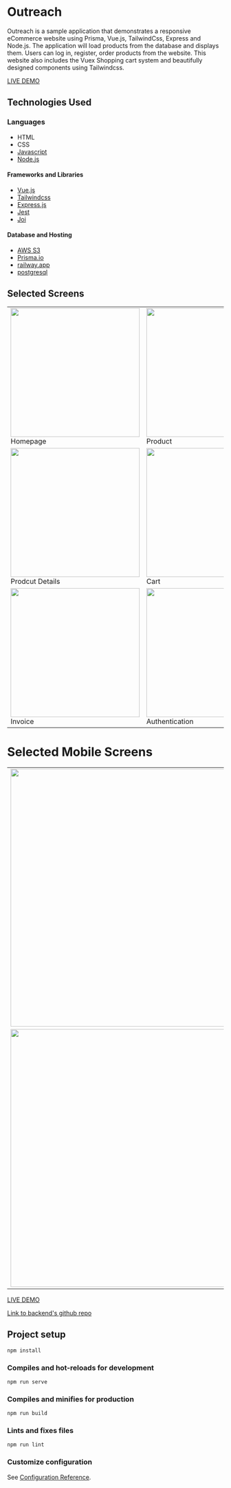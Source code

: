 # Outreach

Outreach is a sample application that demonstrates a responsive eCommerce website using Prisma, Vue.js, TailwindCss, Express and Node.js. The application will load products from the database and displays them. Users can log in, register, order products from the website. This website also includes the Vuex Shopping cart system and beautifully designed components using Tailwindcss.

[LIVE DEMO](http://outreach-fashion.s3-website.ap-south-1.amazonaws.com/)

## Technologies Used

 ### Languages
 - HTML
 - CSS
 - [Javascript](https://262.ecma-international.org/6.0/)
 - [Node.js](https://nodejs.org/en/)
 #### Frameworks and Libraries
  - [Vue.js](https://vuejs.org/)
  - [Tailwindcss](https://vuejs.org/)
  - [Express.js](https://expressjs.com/)
  - [Jest](https://jestjs.io/)
  - [Joi](https://www.npmjs.com/package/joi)
#### Database and Hosting
- [AWS S3](https://aws.amazon.com/s3/)
- [Prisma.io](https://www.prisma.io/)
- [railway.app](https://railway.app/)
- [postgresql](https://www.postgresql.org/)


## Selected Screens

<table>
    <tr>
      <td><img src='https://i.imgur.com/UResTdb.png' height="300px">
      Homepage
      </td>
      <td><img src='https://i.imgur.com/Nvf4ROW.png' height="300px">
      Product
      </td>
    </tr>
    <tr>
      <td><img src='https://i.imgur.com/7zs1dvt.png' height="300px">
      Prodcut Details
      </td>
      <td><img src='https://i.imgur.com/04EPzq9.png' height="300px">
      Cart
      </td>
    </tr>
     <tr>
      <td><img src='https://i.imgur.com/jToEkkI.png' height="300px">
      Invoice
      </td>
      <td><img src='https://i.imgur.com/7rJjm4T.png' height="300px">
      Authentication
      </td>
    </tr>
 </table>


# Selected Mobile Screens

<table>
    <tr>
      <td><img src='https://i.imgur.com/jWR7X0s.png' height="600px"></td>
      <td><img src='https://i.imgur.com/Veu9AlO.png' height="600px"></td>
      <td><img src='https://i.imgur.com/xTcgyTp.png' height="600px"></td>
    </tr>
    <tr>
      <td><img src='https://i.imgur.com/S7mBoiz.png' height="600px"></td>
      <td><img src='https://i.imgur.com/Rd2ZNVE.png' height="600px"></td>
       <td><img src='https://i.imgur.com/xrDfJvv.png' height="600px"></td>
    </tr>
 </table>

[LIVE DEMO](http://outreach-fashion.s3-website.ap-south-1.amazonaws.com/)

[Link to backend's github repo](https://github.com/husnuljahneer/vue-ecommerce-backend)


## Project setup
```
npm install
```

### Compiles and hot-reloads for development
```
npm run serve
```

### Compiles and minifies for production
```
npm run build
```

### Lints and fixes files
```
npm run lint
```

### Customize configuration
See [Configuration Reference](https://cli.vuejs.org/config/).

